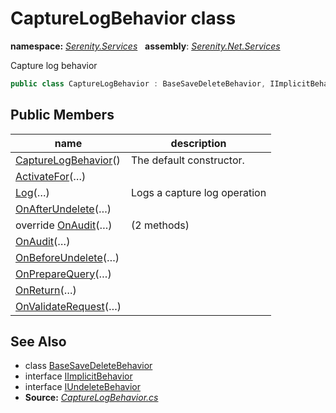 # CaptureLogBehavior class
**namespace:** *[Serenity.Services](../README.md#serenity.services-namespace)*   **assembly**: *[Serenity.Net.Services](../README.md)*

Capture log behavior

```csharp
public class CaptureLogBehavior : BaseSaveDeleteBehavior, IImplicitBehavior, IUndeleteBehavior
```

## Public Members

| name | description |
| --- | --- |
| [CaptureLogBehavior](CaptureLogBehavior/CaptureLogBehavior.md)() | The default constructor. |
| [ActivateFor](CaptureLogBehavior/ActivateFor.md)(…) |  |
| [Log](CaptureLogBehavior/Log.md)(…) | Logs a capture log operation |
| [OnAfterUndelete](CaptureLogBehavior/OnAfterUndelete.md)(…) |  |
| override [OnAudit](CaptureLogBehavior/OnAudit.md)(…) |  (2 methods) |
| [OnAudit](CaptureLogBehavior/OnAudit.md)(…) |  |
| [OnBeforeUndelete](CaptureLogBehavior/OnBeforeUndelete.md)(…) |  |
| [OnPrepareQuery](CaptureLogBehavior/OnPrepareQuery.md)(…) |  |
| [OnReturn](CaptureLogBehavior/OnReturn.md)(…) |  |
| [OnValidateRequest](CaptureLogBehavior/OnValidateRequest.md)(…) |  |

## See Also

* class [BaseSaveDeleteBehavior](BaseSaveDeleteBehavior.md)
* interface [IImplicitBehavior](IImplicitBehavior.md)
* interface [IUndeleteBehavior](IUndeleteBehavior.md)
* **Source:** *[CaptureLogBehavior.cs](https://github.com/serenity-is/Serenity/blob/master/src/Serenity.Net.Services/RequestHandlers/IntegratedFeatures/CaptureLog/CaptureLogBehavior.cs)*